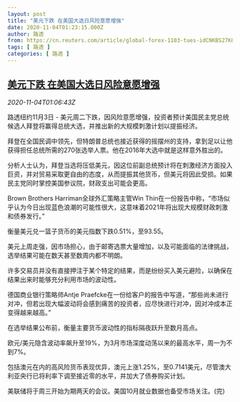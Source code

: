 ```yaml
---
layout: post
title: "美元下跌 在美国大选日风险意愿增强"
date: 2020-11-04T01:23:15.000Z
author: 路透
from: https://cn.reuters.com/article/global-forex-1103-tues-idCNKBS27K057
tags: [ 路透 ]
categories: [ 路透 ]
---
```

<!--1604452995000-->
[美元下跌 在美国大选日风险意愿增强](https://cn.reuters.com/article/global-forex-1103-tues-idCNKBS27K057)
------

<div>
<div><i>2020-11-04T01:06:43Z</i></div><p>路透纽约11月3日 - 美元周二下跌，因风险意愿增强，投资者预计美国民主党总统候选人拜登将赢得总统大选，并推出新的大规模刺激计划以提振经济。</p><p>拜登在全国民调中领先，但特朗普总统也接近获得的摇摆州的支持，拿到足以让他获得担任总统所需的270张选举人票。他在2016年大选中就是这样意外胜出的。</p><p>分析人士认为，拜登当选将压低美元，因这位前副总统预计将在刺激经济方面投入巨资，并对贸易采取更自由的态度，从而提振其他货币，但美元将因此受损。如果民主党同时掌控美国参议院，财政支出可能会更高。</p><p>Brown Brothers Harriman全球外汇策略主管Win Thin在一份报告中称，“市场似乎认为今日出现蓝色浪潮的可能性很大，这意味着2021年将出现大规模财政刺激和债券发行。”</p><p>衡量美元兑一篮子货币的美元指数下跌0.51%，至93.55。</p><p>美元上周走强，因市场担心，由于邮寄选票大量增加，以及可能面临的法律挑战，选举结果可能在数天甚至数周内都不明朗。</p><p>许多交易员并没有直接押注于某个特定的结果，而是纷纷买入美元避险，以确保在结果出来时能够充分利用市场的波动性。</p><p>德国商业银行策略师Antje Praefcke在一份给客户的报告中写道，“那些尚未进行对冲，但若出现大幅波动将会感到痛苦的投资者，应尽快进行对冲，因对冲成本正变得越来越高。”</p><p>在选举结果公布前，衡量主要货币波动性的指标隔夜跃升至数月高点。</p><p>欧元/美元隐含波动率飙升至19%，为3月市场深度动荡以来的最高水平，周一为不到7%。</p><p>包括澳元在内的高风险货币表现优异，澳元上涨1.25%，至0.7141美元，尽管澳大利亚央行已将利率下调至接近零的水平，并加大了债券购买计划。</p><p>美联储将于周三开始为期两天的会议。美国10月就业数据也备受市场关注。(完)</p>
</div>
